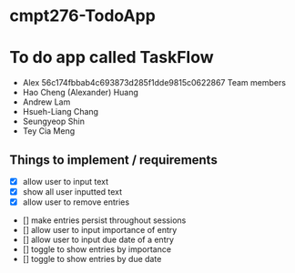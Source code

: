 
# cmpt276-TodoApp

# To do app called TaskFlow

- Alex
 56c174fbbab4c693873d285f1dde9815c0622867
Team members
- Hao Cheng (Alexander) Huang
- Andrew Lam
- Hsueh-Liang Chang
- Seungyeop Shin
- Tey Cia Meng

## Things to implement / requirements
- [x] allow user to input text
- [x] show all user inputted text
- [x] allow user to remove entries
- [] make entries persist throughout sessions
- [] allow user to input importance of entry
- [] allow user to input due date of a entry
- [] toggle to show entries by importance
- [] toggle to show entries by due date
